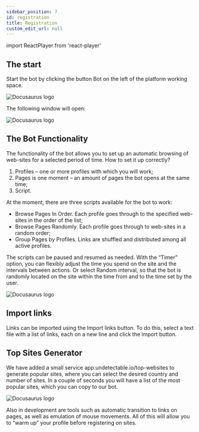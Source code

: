 ```yaml
---
sidebar_position: 7
id: registration
title: Registration
custom_edit_url: null
---
```

import ReactPlayer from 'react-player'

## The start

Start the bot by clicking the button Bot on the left of the platform working space.

![Docusaurus logo](/img/eng/sw/bot-1.png)

The following window will open:

![Docusaurus logo](/img/eng/sw/bot-2.png)

## The Bot Functionality

The functionality of the bot allows you to set up an automatic browsing of web-sites for a selected period of time. How to set it up correctly?

1. Profiles – one or more profiles with which you will work;
2. Pages is one moment – an amount of pages the bot opens at the same time;
3. Script.

At the moment, there are three scripts available for the bot to work:

- Browse Pages In Order. Each profile goes through to the specified web-sites in the order of the list;
- Browse Pages Randomly. Each profile goes through to web-sites in a random order;
- Group Pages by Profiles. Links are shuffled and distributed among all active profiles.

The scripts can be paused and resumed as needed. With the “Timer” option, you can flexibly adjust the time you spend on the site and the intervals between actions. Or select Random interval, so that the bot is randomly located on the site within the time from and to the time set by the user.

![Docusaurus logo](/img/eng/sw/bot-3.png)

## Import links

Links can be imported using the Import links button. To do this, select a text file with a list of links, each on a new line and click the import button.

<!-- ![Docusaurus logo](/img/docusaurus.png) -->

## Top Sites Generator

We have added a small service app.undetectable.io/top-websites to generate popular sites, where you can select the desired country and number of sites. In a couple of seconds you will have a list of the most popular sites, which you can copy to our bot.

![Docusaurus logo](/img/eng/web/site-generator.png)

Also in development are tools such as automatic transition to links on pages, as well as emulation of mouse movements. All of this will allow you to “warm up” your profile before registering on sites.